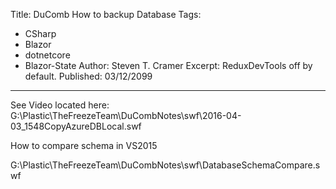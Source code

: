 Title: DuComb How to backup Database
Tags: 
  - CSharp 
  - Blazor 
  - dotnetcore 
  - Blazor-State
Author: Steven T. Cramer
Excerpt: ReduxDevTools off by default. 
Published: 03/12/2099
---

See Video located here:
G:\Plastic\TheFreezeTeam\DuCombNotes\swf\2016-04-03_1548CopyAzureDBLocal.swf

How to compare schema in VS2015

G:\Plastic\TheFreezeTeam\DuCombNotes\swf\DatabaseSchemaCompare.swf

